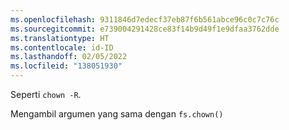 ```yaml
---
ms.openlocfilehash: 9311846d7edecf37eb87f6b561abce96c0c7c76c
ms.sourcegitcommit: e739004291428ce83f14b9d49f1e9dfaa3762dde
ms.translationtype: HT
ms.contentlocale: id-ID
ms.lasthandoff: 02/05/2022
ms.locfileid: "138051930"
---
```

Seperti `chown -R`.

Mengambil argumen yang sama dengan `fs.chown()`
